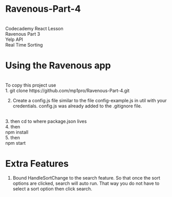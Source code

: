 # Ravenous-Part-4
<br />
Codecademy React Lesson <br />
Ravenous Part 3 <br />
Yelp API <br />
Real Time Sorting <br />

# Using the Ravenous app
<br />
To copy this project use
<br />
1. git clone https://github.com/mp1pro/Ravenous-Part-4.git
<br />

2. Create a config.js file similar to the file config-example.js in util with your credentials. config.js was already added to the .gitignore file.
<br />
3. then cd to where package.json lives
<br />
4. then <br />
npm install
<br />
5. then <br />
npm start <br />



# Extra Features
1. Bound HandleSortChange to the search feature. So that once the sort options are clicked, search will auto run. That way you do not have to select a sort option then click search.